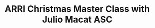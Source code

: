 ---
layout: course
title: ARRI Christmas Master Class with Julio Macat ASC
educator: ARRI Academy
image: /assets/images/courses/arri-christmas-master-class-with-julio-macat-asc.jpg
course_url: https://www.mzed.com/courses/arri-christmas-master-class-with-julio-macat-asc
description: Join cinematographer Julio Macat ASC and his team as they create holiday scenes while demonstrating professional film set workflows.
lessons: 9
runtime: 3h 7m
position: 36
topics: cinematography, lighting
show_stats: true
show_pricing: true
--- 